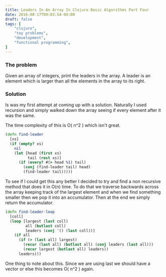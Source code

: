 ```yaml
---
title: Leaders In An Array In Clojure Basic Algorithms Part Four
date: 2016-08-17T09:03:54-04:00
draft: false
tags: [
    "clojure",
    "toy problems",
    "development",
    "functional programming",   
]
---
```

### The problem

Given an array of integers, print the leaders in the array. A leader is an element which is larger than all the elements in the array to its right.

### Solution

Is was my first attempt at coming up with a solution. Naturally I used recursion and simply walked down the array seeing if every element after it was the same.

The time complexity of this is O( n^2 ) which isn't great.

```clojure
(defn find-leader
  [xs]
  (if (empty? xs)
    nil
    (let [head (first xs)
          tail (rest xs)]
      (if (every? #(> head %1) tail)
        (conj (find-leader tail) head)
        (find-leader tail)))))
```

To see if I could get this any better I decided to try and find a non recursive method that does it in O(n) time. To do that we traverse backwards across the array keeping track of the largest element and when we find something smaller then we pop it into an accumulator. Then at the end we simply return the accumulator.

```clojure
(defn find-leader-loop
  [coll]
  (loop [largest (last coll)
         all (butlast coll)
         leaders (conj '() (last coll))]
    (if all
      (if (> (last all) largest)
        (recur (last all) (butlast all) (conj leaders (last all)))
        (recur largest (butlast all) leaders))
      leaders)))
```
One thing to note about this. Since we are using last we should have a vector or else this becomes O( n^2 ) again.
